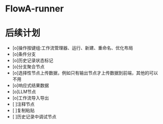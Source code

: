 # FlowA-runner

# 后续计划
* [o]操作按键组:工作流管理器、运行、新建、重命名、优化布局
* [o]条件分支
* [o]历史记录状态标记
* [o]分支聚合节点
* [o]选择性节点上传数据，例如只有输出节点才上传数据到前端，其他的可以不用
* [o]响应式结果数据
* [o]LLM节点
* [o]工作流导入导出
* [ ]注释节点
* [ ]复制粘贴
* [ ]历史记录中调试节点